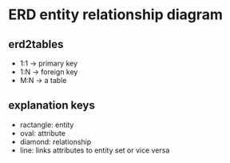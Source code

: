 # ERD entity relationship diagram

## erd2tables
* 1:1 -> primary key
* 1:N -> foreign key
* M:N -> a table

## explanation keys
* ractangle: entity
* oval: attribute
* diamond: relationship
* line: links attributes to entity set or vice versa


